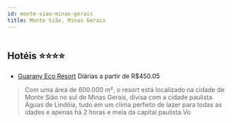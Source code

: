 ```yaml
---
id: monte-siao-minas-gerais
title: Monte Sião, Minas Gerais
---
```


<center><img src="http://media.omnibees.com/Images/8959/Property/453444.jpg" alt="" /></center>


## Hotéis ⭐️⭐️⭐️⭐️

-    [Guarany Eco Resort](https://www.hurb.com/aud/https://www.hurb.com/hoteis/monte-siao/guarany-eco-resort-OMN-8959?cmp=18055) Diárias a partir de R$450.05
   > Com uma área de 600.000 m², o resort está localizado na cidade de Monte Sião no sul de Minas Gerais, divisa com a cidade paulista Águas de Lindóia, tudo em um clima perfeito de lazer para todas as idades e apenas há 2 horas e meia da capital paulista.Vo
